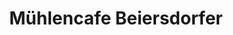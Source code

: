 ---
title: "Mühlencafe Beiersdorfer"
url: /hildburghausen/muehlencafe-beiersdorfer/
shop: Bäckerei
---